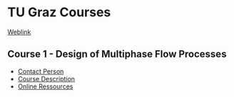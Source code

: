 TU Graz Courses
=================

[Weblink](https://online.tugraz.at)

Course 1 - Design of Multiphase Flow Processes
-------------------------------
* [Contact Person](https://online.tugraz.at/tug_online/visitenkarte.show_vcard?pPersonenId=548DBD9C339980EC&pPersonenGruppe=3)
* [Course Description](https://online.tugraz.at/tug_online/lv.detail?cperson_nr=56876&clvnr=192036)
* [Online Ressources](http://tugtc.tugraz.at/wbtmaster/courseMain.htm?669266)
